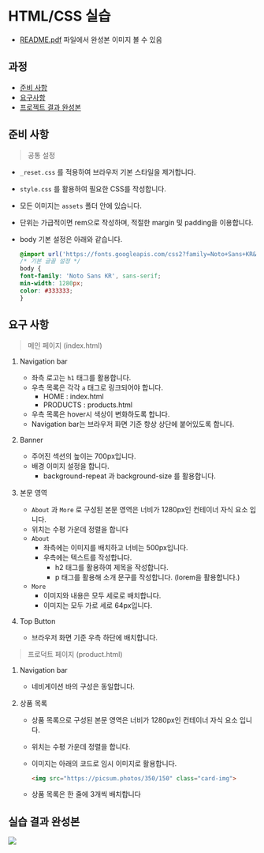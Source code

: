 # HTML/CSS 실습
- [README.pdf](https://github.com/hyejinny97/TIL/blob/master/Web_Front_end/library/Bootstrap/practice/practice_01/README.pdf) 파일에서 완성본 이미지 볼 수 있음


## 과정
- [준비 사항](#준비-사항)
- [요구사항](#요구-사항)
- [프로젝트 결과 완성본](#프로젝트-결과-완성본)



## 준비 사항
> 공통 설정

- `_reset.css` 를 적용하여 브라우저 기본 스타일을 제거합니다.
- `style.css` 를 활용하여 필요한 CSS를 작성합니다.
- 모든 이미지는 `assets` 폴더 안에 있습니다.
- 단위는 가급적이면 rem으로 작성하며, 적절한 margin 및 padding을 이용합니다.
- body 기본 설정은 아래와 같습니다.

  ```css
  @import url('https://fonts.googleapis.com/css2?family=Noto+Sans+KR&display=swap');
  /* 기본 글꼴 설정 */
  body {
  font-family: 'Noto Sans KR', sans-serif;
  min-width: 1280px;
  color: #333333;
  }
  ```



## 요구 사항
> 메인 페이지 (index.html)

1. Navigation bar

   - 좌측 로고는 `h1` 태그를 활용합니다.
   - 우측 목록은 각각 `a` 태그로 링크되어야 합니다.
     - HOME : index.html
     - PRODUCTS : products.html
   - 우측 목록은 hover시 색상이 변화하도록 합니다.
   - Navigation bar는 브라우저 화면 기준 항상 상단에 붙어있도록 합니다.

2. Banner
   
   - 주어진 섹션의 높이는 700px입니다.
   - 배경 이미지 설정을 합니다.
     - background-repeat 과 background-size 를 활용합니다.

3. 본문 영역

   - `About` 과 `More` 로 구성된 본문 영역은 너비가 1280px인 컨테이너 자식 요소 입니다.
   - 위치는 수평 가운데 정렬을 합니다
   - `About`
     - 좌측에는 이미지를 배치하고 너비는 500px입니다.
     - 우측에는 텍스트를 작성합니다.
       - h2 태그를 활용하여 제목을 작성합니다.
       - p 태그를 활용해 소개 문구를 작성합니다. (lorem을 활용합니다.)
   - `More`
     - 이미지와 내용은 모두 세로로 배치합니다.
     - 이미지는 모두 가로 세로 64px입니다.

4. Top Button

   - 브라우저 화면 기준 우측 하단에 배치합니다.


> 프로덕트 페이지 (product.html)

1. Navigation bar
   
   - 네비게이션 바의 구성은 동일합니다.

2. 상품 목록

   - 상품 목록으로 구성된 본문 영역은 너비가 1280px인 컨테이너 자식 요소 입니다.
   - 위치는 수평 가운데 정렬을 합니다.
   - 이미지는 아래의 코드로 임시 이미지로 활용합니다.
    
     ```html
     <img src="https://picsum.photos/350/150" class="card-img">
     ```

   - 상품 목록은 한 줄에 3개씩 배치합니다



## 실습 결과 완성본

![](../../gif/apparel_shop_animation.gif)